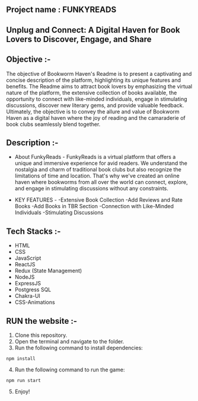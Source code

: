 
## Project name : FUNKYREADS

## Unplug and Connect: A Digital Haven for Book Lovers to Discover, Engage, and Share

## Objective :-
The objective of Bookworm Haven's Readme is to present a captivating and concise description of the platform, highlighting its unique features and benefits. The Readme aims to attract book lovers by emphasizing the virtual nature of the platform, the extensive collection of books available, the opportunity to connect with like-minded individuals, engage in stimulating discussions, discover new literary gems, and provide valuable feedback. Ultimately, the objective is to convey the allure and value of Bookworm Haven as a digital haven where the joy of reading and the camaraderie of book clubs seamlessly blend together.

## Description :-

- About FunkyReads - 
    FunkyReads is a virtual platform that offers a unique and immersive experience for avid readers. We understand the nostalgia and charm of traditional book clubs but also recognize the limitations of time and location. That's why we've created an online haven where bookworms from all over the world can connect, explore, and engage in stimulating discussions without any constraints.

- KEY FEATURES - 
    -Extensive Book Collection
    -Add Reviews and Rate Books
    -Add Books in TBR Section
    -Connection with Like-Minded Individuals
    -Stimulating Discussions


## Tech Stacks :-

- HTML
- CSS
- JavaScript
- ReactJS
- Redux (State Management)
- NodeJS
- ExpressJS
- Postgress SQL
- Chakra-UI
- CSS-Animations


## RUN the website :-

1. Clone this repository.
2. Open the terminal and navigate to the folder.
3. Run the following command to install dependencies:

```
npm install
```

4. Run the following command to run the game:

```
npm run start
```

5. Enjoy!


